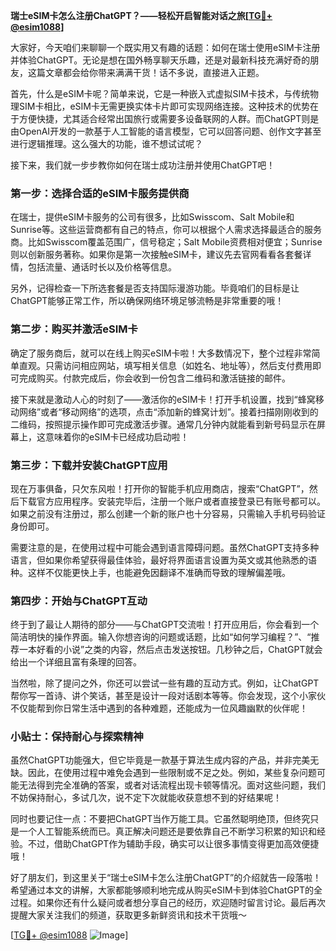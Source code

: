 **瑞士eSIM卡怎么注册ChatGPT？——轻松开启智能对话之旅[[TG💪+ @esim1088](https://t.me/s/esim1088)]**

大家好，今天咱们来聊聊一个既实用又有趣的话题：如何在瑞士使用eSIM卡注册并体验ChatGPT。无论是想在国外畅享聊天乐趣，还是对最新科技充满好奇的朋友，这篇文章都会给你带来满满干货！话不多说，直接进入正题。

首先，什么是eSIM卡呢？简单来说，它是一种嵌入式虚拟SIM卡技术，与传统物理SIM卡相比，eSIM卡无需更换实体卡片即可实现网络连接。这种技术的优势在于方便快捷，尤其适合经常出国旅行或需要多设备联网的人群。而ChatGPT则是由OpenAI开发的一款基于人工智能的语言模型，它可以回答问题、创作文字甚至进行逻辑推理。这么强大的功能，谁不想试试呢？

接下来，我们就一步步教你如何在瑞士成功注册并使用ChatGPT吧！

### 第一步：选择合适的eSIM卡服务提供商

在瑞士，提供eSIM卡服务的公司有很多，比如Swisscom、Salt Mobile和Sunrise等。这些运营商都有自己的特点，你可以根据个人需求选择最适合的服务商。比如Swisscom覆盖范围广，信号稳定；Salt Mobile资费相对便宜；Sunrise则以创新服务著称。如果你是第一次接触eSIM卡，建议先去官网看看各套餐详情，包括流量、通话时长以及价格等信息。

另外，记得检查一下所选套餐是否支持国际漫游功能。毕竟咱们的目标是让ChatGPT能够正常工作，所以确保网络环境足够流畅是非常重要的哦！

### 第二步：购买并激活eSIM卡

确定了服务商后，就可以在线上购买eSIM卡啦！大多数情况下，整个过程非常简单直观。只需访问相应网站，填写相关信息（如姓名、地址等），然后支付费用即可完成购买。付款完成后，你会收到一份包含二维码和激活链接的邮件。

接下来就是激动人心的时刻了——激活你的eSIM卡！打开手机设置，找到“蜂窝移动网络”或者“移动网络”的选项，点击“添加新的蜂窝计划”。接着扫描刚刚收到的二维码，按照提示操作即可完成激活步骤。通常几分钟内就能看到新号码显示在屏幕上，这意味着你的eSIM卡已经成功启动啦！

### 第三步：下载并安装ChatGPT应用

现在万事俱备，只欠东风啦！打开你的智能手机应用商店，搜索“ChatGPT”，然后下载官方应用程序。安装完毕后，注册一个账户或者直接登录已有账号都可以。如果之前没有注册过，那么创建一个新的账户也十分容易，只需输入手机号码验证身份即可。

需要注意的是，在使用过程中可能会遇到语言障碍问题。虽然ChatGPT支持多种语言，但如果你希望获得最佳体验，最好将界面语言设置为英文或其他熟悉的语种。这样不仅能更快上手，也能避免因翻译不准确而导致的理解偏差哦。

### 第四步：开始与ChatGPT互动

终于到了最让人期待的部分——与ChatGPT交流啦！打开应用后，你会看到一个简洁明快的操作界面。输入你想咨询的问题或话题，比如“如何学习编程？”、“推荐一本好看的小说”之类的内容，然后点击发送按钮。几秒钟之后，ChatGPT就会给出一个详细且富有条理的回答。

当然啦，除了提问之外，你还可以尝试一些有趣的互动方式。例如，让ChatGPT帮你写一首诗、讲个笑话，甚至是设计一段对话剧本等等。你会发现，这个小家伙不仅能帮到你日常生活中遇到的各种难题，还能成为一位风趣幽默的伙伴呢！

### 小贴士：保持耐心与探索精神

虽然ChatGPT功能强大，但它毕竟是一款基于算法生成内容的产品，并非完美无缺。因此，在使用过程中难免会遇到一些限制或不足之处。例如，某些复杂问题可能无法得到完全准确的答案，或者对话流程出现卡顿等情况。面对这些问题，我们不妨保持耐心，多试几次，说不定下次就能收获意想不到的好结果呢！

同时也要记住一点：不要把ChatGPT当作万能工具。它虽然聪明绝顶，但终究只是一个人工智能系统而已。真正解决问题还是要依靠自己不断学习积累的知识和经验。不过，借助ChatGPT作为辅助手段，确实可以让很多事情变得更加高效便捷哦！

好了朋友们，到这里关于“瑞士eSIM卡怎么注册ChatGPT”的介绍就告一段落啦！希望通过本文的讲解，大家都能够顺利地完成从购买eSIM卡到体验ChatGPT的全过程。如果你还有什么疑问或者想分享自己的经历，欢迎随时留言讨论。最后再次提醒大家关注我们的频道，获取更多新鲜资讯和技术干货哦～

[[TG💪+ @esim1088](https://t.me/s/esim1088) ![Image](https://i.postimg.cc/4NQfJmqS/Snipaste-2025-05-13-00-14-12.png)]